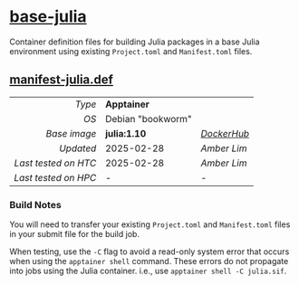 <!--
   Copyright 2024, Center for High Throughput Computing, University of Wisconsin - Madison

   Licensed under the Apache License, Version 2.0 (the "License");
   you may not use this file except in compliance with the License.
   You may obtain a copy of the License at

       http://www.apache.org/licenses/LICENSE-2.0

   Unless required by applicable law or agreed to in writing, software
   distributed under the License is distributed on an "AS IS" BASIS,
   WITHOUT WARRANTIES OR CONDITIONS OF ANY KIND, either express or implied.
   See the License for the specific language governing permissions and
   limitations under the License.
-->

# [base-julia](/software/Julia/manifest-julia)

Container definition files for building Julia packages in a base Julia environment using existing `Project.toml` and `Manifest.toml` files.

## [manifest-julia.def](manifest-julia.def)

| | | |
| ---: | :--- | :--- |
| *Type* | **Apptainer** | |
| *OS* | Debian "bookworm" | |
| *Base image* | **julia:1.10** | *[DockerHub](https://hub.docker.com/layers/library/julia/1.10.2-bookworm/images/sha256-9e937d5a591b59f2680e7c5d665bf96ad80029034f22638564ae59ad52b472b6?context=explore)* |
| *Updated* | 2025-02-28 | *Amber Lim* |
| *Last tested on HTC* | 2025-02-28 | *Amber Lim* |
| *Last tested on HPC* | - | - |

### Build Notes

You will need to transfer your existing `Project.toml` and `Manifest.toml` files in your submit file for the build job.

When testing, use the `-C` flag to avoid a read-only system error that occurs when using the `apptainer shell` command. These errors do not propagate into jobs using the Julia container. i.e., use `apptainer shell -C julia.sif`.

